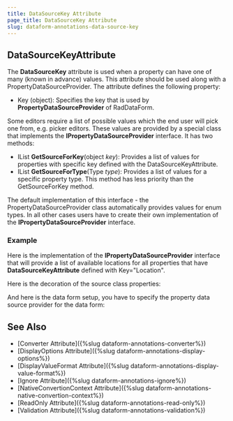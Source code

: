 ```yaml
---
title: DataSourceKey Attribute
page_title: DataSourceKey Attribute
slug: dataform-annotations-data-source-key
---
```


## DataSourceKeyAttribute

The **DataSourceKey** attribute is used when a property can have one of many (known in advance) values. This attribute should be used along with a PropertyDataSourceProvider. The attribute defines the following property:

- Key (object): Specifies the key that is used by **PropertyDataSourceProvider** of RadDataForm.

Some editors require a list of possible values which the end user will pick one from, e.g. picker editors. These values are provided by a special class that implements the **IPropertyDataSourceProvider** interface. It has two methods:

-  IList **GetSourceForKey**(object *key*): Provides a list of values for properties with specific key defined with the DataSourceKeyAttribute. 
-  IList **GetSourceForType**(Type *type*): Provides a list of values for a specific property type. This method has less priority than the GetSourceForKey method. 

The default implementation of this interface - the PropertyDataSourceProvider class automatically provides values for enum types. In all other cases users have to create their own implementation of the **IPropertyDataSourceProvider** interface.

### Example

Here is the implementation of the **IPropertyDataSourceProvider** interface that will provide a list of available locations for all properties that have **DataSourceKeyAttribute** defined with Key="Location".

<snippet id='dataform-dataannotations-datasourcekey-locationprovider'/>

Here is the decoration of the source class properties:

<snippet id='dataform-dataannotations-datasourcekey-source'/>
 
And here is the data form setup, you have to specify the property data source provider for the data form:

<snippet id='dataform-dataannotations-datasourcekey-form'/>
			
## See Also

- [Converter Attribute]({%slug dataform-annotations-converter%})
- [DisplayOptions Attribute]({%slug dataform-annotations-display-options%})
- [DisplayValueFormat Attribute]({%slug dataform-annotations-display-value-format%})
- [Ignore Attribute]({%slug dataform-annotations-ignore%})
- [NativeConvertionContext Attribute]({%slug dataform-annotations-native-convertion-context%})
- [ReadOnly Attribute]({%slug dataform-annotations-read-only%})
- [Validation Attribute]({%slug dataform-annotations-validation%})